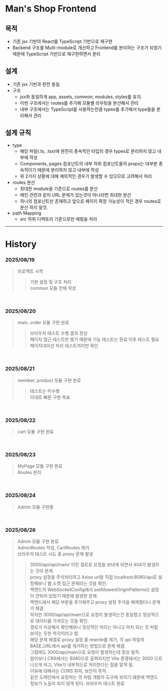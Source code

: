 # Man's Shop Frontend

## 목적
- 기존 jsx 기반의 React를 TypeScript 기반으로 재구현
- Backend 구조를 Multi-module로 개선하고 Frontend를 분리하는 구조가 되었기 때문에 TypeScript 기반으로 재구현하면서 분리

## 설계
- 기존 jsx 기반과 완전 동일.
- 구조
	- jsx와 동일하게 app, assets, common, modules, styles를 유지.
	- 이번 구조에서는 routes를 추가해 모듈별 라우팅을 분산해서 관리
	- 내부 구조에서는 TypeScript를 사용하는만큼 types를 추가해서 type들을 분리해서 관리

## 설계 규칙
- type
	- 해당 파일(.ts, .tsx)에 완전히 종속적인 타입의 경우 types로 분리하지 않고 내부에 작성
	- Components, pages 컴포넌트의 내부 하위 컴포넌트들의 props는 대부분 종속적이기 때문에 분리하지 않고 내부에 작성
	- 위 2가지 상황에 대해 예외적인 경우가 발생할 수 있으므로 고려해서 처리
- routes 분산
	- 최대한 module을 기준으로 routes를 분산
	- 메인 관련과 같이 URL 문제가 있는것이 아니라면 최대한 분산
	- 하나의 컴포넌트만 존재하고 앞으로 페이지 확장 가능성이 적은 경우 routes로 분산 하지 말것.
- path Mapping
	- src 하위 디렉토리 기준으로만 매핑을 처리

---

# History

### 2025/08/19
> 프로젝트 시작
>> 기본 설정 및 구조 처리   
>> common 모듈 전체 작성

<br/>

### 2025/08/20
> main, order 모듈 구현 완료
>> 브라우저 테스트 수행 결과 정상   
>> 페이지 접근 테스트만 했기 때문에 기능 테스트는 완료 이후 테스트 필요   
>> 페이지네이션 처리 테스트까지만 확인

<br/>

### 2025/08/21
> member, product 모듈 구현 완료
>> 테스트는 미수행   
>> 이대로 빠른 구현 목표

<br/>

### 2025/08/22
> cart 모듈 구현 완료

<br/>

### 2025/08/23
> MyPage 모듈 구현 완료   
> Routes 분리

<br/>

### 2025/08/24
> Admin 모듈 구현중

<br/>

### 2025/08/26
> Admin 모듈 구현 완료   
> AdminRoutes 작성, CartRoutes 제거.   
> 브라우저 테스트 시도 중 proxy 문제 발생   
>> 3000/api/api/main/  이런 경로로 요청을 보내게 되면서 404가 발생하는 것이 문제.   
>> proxy 설정을 주석처리하고 Axios url을 직접 localhost:8080/api로 설정해보니 웹 소켓 접근 문제라는 것을 확인.   
>> 백엔드의 WebSocketConfig에서 setAllowedOriginPatterns() 설정이 안되어 있었기 때문에 발생한 문제.   
>> 백엔드에서 해당 부분을 추가해주고 proxy 설정 주석을 해제했더니 문제가 해결.   
>> 하지만 3000/api/api/main으로 요청이 발생하는건 동일했고 정상적으로 데이터를 가져오는 것을 확인.   
>> 경로가 이상해서 확인해보니 정상적인 처리는 아니고 마치 되는 것 처럼 보이는 듯한 착각이라고 함.   
>> 해당 문제 해결로 proxy 설정 중 rewrite를 제거, 각 api 파일의 BASE_URL에서 api를 제거하는 방법으로 문제 해결.   
>> 그럼에도 3000/api/main으로 요청이 발생하는데 정상 동작.   
>> 알아보니 CRA에서는 8080으로 출력되지만 Vite 환경에서는 3000 으로 나오게 되고, Vite가 내부적으로 처리한다는 점을 알게 됨.   
>> 이유에 대해서는 CORS 회피, 보안이 목적.   
>> 같은 도메인에서 요청하는 것 처럼 개발자 도구에 보이기 떄문에 백엔드 정보가 노출이 되지 않게 된다.
> 브라우저 테스트 완료